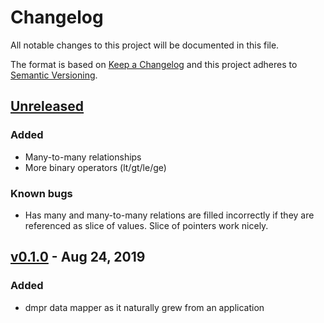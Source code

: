 # Changelog

All notable changes to this project will be documented in this file.

The format is based on [Keep a Changelog](http://keepachangelog.com/en/1.0.0/)
and this project adheres to [Semantic Versioning](http://semver.org/spec/v2.0.0.html).

## [Unreleased]

### Added

* Many-to-many relationships
* More binary operators (lt/gt/le/ge)

### Known bugs

* Has many and many-to-many relations are filled incorrectly if they are referenced as
  slice of values. Slice of pointers work nicely.

## [v0.1.0] - Aug 24, 2019

### Added

* dmpr data mapper as it naturally grew from an application

[Unreleased]: https://github.com/julian7/dmpr
[v0.1.0]: https://github.com/julian7/dmpr/releases/v0.1.0
